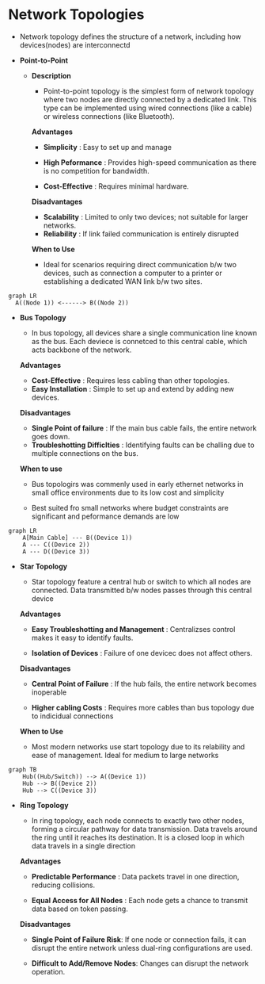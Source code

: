 # Network Topologies

  * Network topology defines the structure of a network, including how devices(nodes) are interconnectd

  * **Point-to-Point**

    * **Description**

      * Point-to-point topology is the simplest form of network topology where two nodes are directly connected by a dedicated link.
        This type can be implemented using wired connections (like a cable) or wireless connections (like Bluetooth).

      **Advantages**

        * **Simplicity** : Easy to set up and manage

        * **High Peformance** : Provides high-speed communication as there is no competition for bandwidth.

        * **Cost-Effective** : Requires minimal hardware.

      **Disadvantages**

        * **Scalability** : Limited to only two devices; not suitable for larger networks.
        * **Reliability** : If link failed communication is entirely disrupted

      **When to Use**

        * Ideal for scenarios requiring direct communication b/w two devices, such as connection a computer to a printer or establishing a
          dedicated WAN link b/w two sites.

  ```mermaid
  graph LR
    A((Node 1)) <------> B((Node 2))
  ```

  * **Bus Topology**

    * In bus topology, all devices share a single communication line known as the bus. Each deviece is connetced to this central cable,
      which acts backbone of the network.

    **Advantages**

      * **Cost-Effective** : Requires less cabling than other topologies.
      * **Easy Installation** : Simple to set up and extend by adding new devices.

    **Disadvantages**

      * **Single Point of failure** : If the main bus cable fails, the entire network goes down.
      * **Troubleshotting Difficlties** : Identifying faults can be challing due to multiple connections on the bus.
      

    **When to use**

      * Bus topologirs was commenly used in early ethernet networks in small office environments due to its low cost and simplicity

      * Best suited fro small networks where budget constraints are significant and peformance demands are low

  ```mermaid
  graph LR
      A[Main Cable] --- B((Device 1))
      A --- C((Device 2))
      A --- D((Device 3))
  ```

  * **Star Topology**

    * Star topology feature a central hub or switch to which all nodes are connected. Data transmitted b/w nodes passes through this central device

    **Advantages**

      * **Easy Troubleshotting and Management** : Centralizses control makes it easy to identify faults.

      * **Isolation of Devices** : Failure of one devicec does not affect others.

    **Disadvantages**

      * **Central Point of Failure** : If the hub fails, the entire network becomes inoperable

      * **Higher cabling Costs** : Requires more cables than bus topology due to indicidual connections

    **When to Use**

      * Most modern networks use start topology due to its relability and ease of management. Ideal for medium to large networks

  ```mermaid
  graph TB
      Hub((Hub/Switch)) --> A((Device 1))
      Hub --> B((Device 2))
      Hub --> C((Device 3))
  ```

  * **Ring Topology**

    * In ring topology, each node connects to exactly two other nodes, forming a circular pathway for data transmission. Data travels around the ring
      until it reaches its destination. It is a closed loop in which data travels in a single direction


    **Advantages**

      * **Predictable Performance** : Data packets travel in one direction, reducing collisions.

      * **Equal Access for All Nodes** : Each node gets a chance to transmit data based on token passing.

    **Disadvantages**

      * **Single Point of Failure Risk**: If one node or connection fails, it can disrupt the entire network unless dual-ring configurations are used.

      * **Difficult to Add/Remove Nodes**: Changes can disrupt the network operation.
    
